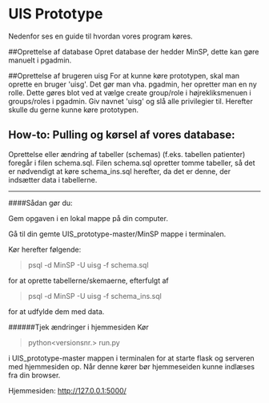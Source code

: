 # UIS Prototype
Nedenfor ses en guide til hvordan vores program køres.

##Oprettelse af database
Opret database der hedder MinSP, dette kan gøre manuelt i pgadmin. 

##Oprettelse af brugeren uisg
For at kunne køre prototypen, skal man oprette en bruger 'uisg'. Det gør man vha. pgadmin, her opretter man en ny rolle. Dette gøres blot ved at vælge create group/role i højrekliksmenuen i groups/roles i pgadmin. Giv navnet 'uisg' og slå alle privilegier til. Herefter skulle du gerne kunne køre prototypen.

##  How-to: Pulling og kørsel af vores database:
Oprettelse eller ændring af tabeller (schemas) (f.eks. tabellen patienter) foregår 
i filen schema.sql. Filen schema.sql opretter tomme tabeller, så det er nødvendigt 
at køre schema_ins.sql herefter, da det er denne, der indsætter data i tabellerne.

---
####Sådan gør du:

Gem opgaven i en lokal mappe på din computer.

Gå til din gemte UIS_prototype-master/MinSP mappe i terminalen. 

Kør herefter følgende:

>psql -d MinSP -U uisg -f schema.sql 

for at oprette tabellerne/skemaerne, efterfulgt af 

>psql -d MinSP -U uisg -f schema_ins.sql 

for at udfylde dem med data.


######Tjek ændringer i hjemmesiden
Kør 
>python\<versionsnr.> run.py

i UIS_prototype-master mappen i terminalen for at starte flask og serveren med hjemmesiden op.
Når denne kører bør hjemmeseiden kunne indlæses fra din browser.

Hjemmesiden: 
http://127.0.0.1:5000/





